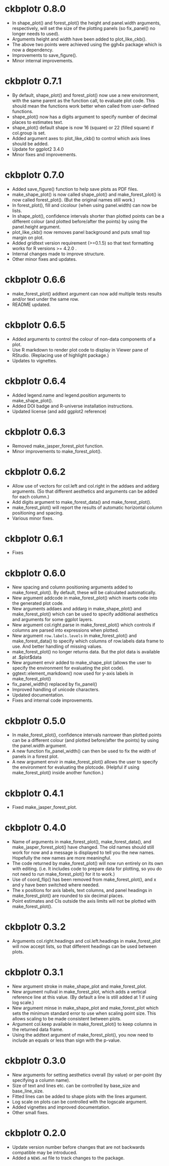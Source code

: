 # ckbplotr 0.8.0

* In shape_plot() and forest_plot() the height and panel.width arguments, respectively, will set the size of the plotting panels (so fix_panel() no longer needs to used).
* Arguments height and width have been added to plot_like_ckb().
* The above two points were achieved using the ggh4x package which is now a dependency.
* Improvements to save_figure().
* Minor internal improvements.

# ckbplotr 0.7.1

* By default, shape_plot() and forest_plot() now use a new environment, with the same parent as the function call, to evaluate plot code. This should mean the functions work better when called from user-defined functions.
* shape_plot() now has a digits argument to specify number of decimal places to estimates text.
* shape_plot() default shape is now 16 (square) or 22 (filled square) if col.group is set.
* Added argument axes to plot_like_ckb() to control which axis lines should be added.
* Update for ggplot2 3.4.0
* Minor fixes and improvements.

# ckbplotr 0.7.0

* Added save_figure() function to help save plots as PDF files.
* make_shape_plot() is now called shape_plot() and make_forest_plot() is now called forest_plot(). (But the original names still work.)
* In forest_plot(), fill and cicolour (when using panel.width) can now be lists.
* In shape_plot(), confidence intervals shorter than plotted points can be a different colour (and plotted before/after the points) by using the panel.height argument.
* plot_like_ckb() now removes panel background and puts small top margin on plot.
* Added gridtext version requirement (>=0.1.5) so that text formatting works for R versions >= 4.2.0 .
* Internal changes made to improve structure.
* Other minor fixes and updates.

# ckbplotr 0.6.6

* make_forest_plot() addtext argument can now add multiple tests results and/or text under the same row.
* README updated.

# ckbplotr 0.6.5

* Added arguments to control the colour of non-data components of a plot.
* Use R markdown to render plot code to display in Viewer pane of RStudio. (Replacing use of highlight package.)
* Updates to vignettes.

# ckbplotr 0.6.4

* Added legend.name and legend.position arguments to make_shape_plot().
* Added DOI badge and R-universe installation instructions.
* Updated license (and add ggplot2 reference)

# ckbplotr 0.6.3

* Removed make_jasper_forest_plot function.
* Minor improvements to make_forest_plot().

# ckbplotr 0.6.2

* Allow use of vectors for col.left and col.right in the addaes and addarg arguments. (So that different aesthetics and arguments can be added for each column.)
* Add digits argument to make_forest_data() and make_forest_plot().
* make_forest_plot() will report the results of automatic horizontal column positioning and spacing.
* Various minor fixes.

# ckbplotr 0.6.1

* Fixes

# ckbplotr 0.6.0

* New spacing and column positioning arguments added to make_forest_plot(). By default, these will be calculated automatically.
* New argument addcode in make_forest_plot() which inserts code into the generated plot code.
* New arguments addaes and addarg in make_shape_plot() and make_forest_plot() which can be used to specify additional aesthetics and arguments for some ggplot layers.
* New argument col.right.parse in make_forest_plot() which controls if columns are parsed into expressions when plotted.
* New argument `row.labels.levels` in make_forest_plot() and make_forest_data() to specify which columns of row.labels data frame to use. And better handling of missing values.
* make_forest_plot() no longer returns data. But the plot data is available at .\$plot\$data
* New argument envir added to make_shape_plot (allows the user to specify the environment for evaluating the plot code).
* ggtext::element_markdown() now used for y-axis labels in make_forest_plot()
* fix_panel_width() replaced by fix_panel()
* Improved handling of unicode characters.
* Updated documentation.
* Fixes and internal code improvements.

# ckbplotr 0.5.0

* In make_forest_plot(), confidence intervals narrower than plotted points can be a different colour (and plotted before/after the points) by using the panel.width argument.
* A new function fix_panel_width() can then be used to fix the width of panels in a forest plot.
* A new argument envir in make_forest_plot() allows the user to specify the environment for evaluating the plotcode. (Helpful if using make_forest_plot() inside another function.)

# ckbplotr 0.4.1

* Fixed make_jasper_forest_plot.

# ckbplotr 0.4.0

* Name of arguments in make_forest_plot(), make_forest_data(), and make_jasper_forest_plot() have changed. The old names should still work for now and a message is displayed to tell you the new names. Hopefully the new names are more meaningful.
* The code returned by make_forest_plot() will now run entirely on its own with editing. (i.e. It includes code to prepare data for plotting, so you do not need to run make_forest_plot() for it to work.)
* Use of coord_flip() has been removed from make_forest_plot(), and x and y have been switched where needed.
* The x positions for axis labels, text columns, and panel headings in make_forest_plot() are rounded to six decimal places.
* Point estimates and CIs outside the axis limits will not be plotted with make_forest_plot().

# ckbplotr 0.3.2

* Arguments col.right.headings and col.left.headings in make_forest_plot will now accept lists, so that different headings can be used between plots.

# ckbplotr 0.3.1

* New argument stroke in make_shape_plot and make_forest_plot.
* New argument nullval in make_forest_plot, which adds a vertical reference line at this value. (By default a line is still added at 1 if using log scale.)
* New argument minse in make_shape_plot and make_forest_plot which sets the minimum standard error to use when scaling point size. This allows scaling to be made consistent between plots.
* Argument col.keep available in make_forest_plot() to keep columns in the returned data frame.
* Using the addtext argument of make_forest_plot(), you now need to include an equals or less than sign with the p-value.

# ckbplotr 0.3.0

* New arguments for setting aesthetics overall (by value) or per-point (by specifying a column name).
* Size of text and lines etc. can be controlled by base_size and base_line_size.
* Fitted lines can be added to shape plots with the lines argument.
* Log scale on plots can be controlled with the logscale argument.
* Added vignettes and improved documentation.
* Other small fixes.

# ckbplotr 0.2.0

* Update version number before changes that are not backwards compatible may be introduced.
* Added a `NEWS.md` file to track changes to the package.
